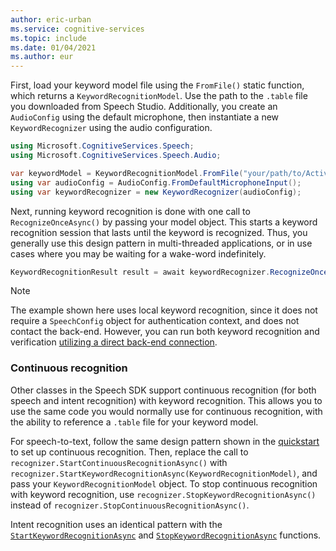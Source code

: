 ```yaml
---
author: eric-urban
ms.service: cognitive-services
ms.topic: include
ms.date: 01/04/2021
ms.author: eur
---
```


First, load your keyword model file using the `FromFile()` static function, which returns a `KeywordRecognitionModel`. Use the path to the `.table` file you downloaded from Speech Studio. Additionally, you create an `AudioConfig` using the default microphone, then instantiate a new `KeywordRecognizer` using the audio configuration.

```csharp
using Microsoft.CognitiveServices.Speech;
using Microsoft.CognitiveServices.Speech.Audio;

var keywordModel = KeywordRecognitionModel.FromFile("your/path/to/Activate_device.table");
using var audioConfig = AudioConfig.FromDefaultMicrophoneInput();
using var keywordRecognizer = new KeywordRecognizer(audioConfig);
```

Next, running keyword recognition is done with one call to `RecognizeOnceAsync()` by passing your model object. This starts a keyword recognition session that lasts until the keyword is recognized. Thus, you generally use this design pattern in multi-threaded applications, or in use cases where you may be waiting for a wake-word indefinitely.

```csharp
KeywordRecognitionResult result = await keywordRecognizer.RecognizeOnceAsync(keywordModel);
```

> [!NOTE]
> The example shown here uses local keyword recognition, since it does not require a `SpeechConfig` 
object for authentication context, and does not contact the back-end. However, you can run both keyword recognition and verification [utilizing a direct back-end connection](../../../tutorial-voice-enable-your-bot-speech-sdk.md#view-the-source-code-that-enables-keyword-detection).

### Continuous recognition

Other classes in the Speech SDK support continuous recognition (for both speech and intent recognition) with keyword recognition. This allows you to use the same code you would normally use for continuous recognition, with the ability to reference a `.table` file for your keyword model.

For speech-to-text, follow the same design pattern shown in the [quickstart](../../../get-started-speech-to-text.md?pivots=programming-language-csharp&tabs=script%2cbrowser%2cwindowsinstall#continuous-recognition) to set up continuous recognition. Then, replace the call to `recognizer.StartContinuousRecognitionAsync()` with `recognizer.StartKeywordRecognitionAsync(KeywordRecognitionModel)`, and pass your `KeywordRecognitionModel` object. To stop continuous recognition with keyword recognition, use `recognizer.StopKeywordRecognitionAsync()` instead of `recognizer.StopContinuousRecognitionAsync()`.

Intent recognition uses an identical pattern with the [`StartKeywordRecognitionAsync`](/dotnet/api/microsoft.cognitiveservices.speech.intent.intentrecognizer.startkeywordrecognitionasync#Microsoft_CognitiveServices_Speech_Intent_IntentRecognizer_StartKeywordRecognitionAsync_Microsoft_CognitiveServices_Speech_KeywordRecognitionModel_) and [`StopKeywordRecognitionAsync`](/dotnet/api/microsoft.cognitiveservices.speech.intent.intentrecognizer.stopkeywordrecognitionasync#Microsoft_CognitiveServices_Speech_Intent_IntentRecognizer_StopKeywordRecognitionAsync) functions.

